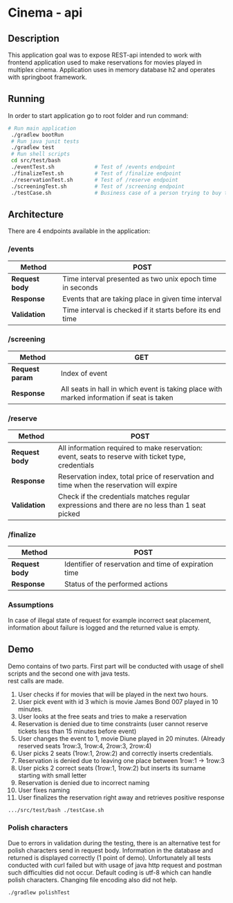 # Cinema - api
## Description
This application goal was to expose REST-api intended to work with frontend application used to make reservations for movies
played in multiplex cinema. Application uses in memory database h2 and operates with springboot framework.
## Running
In order to start application go to root folder and run command:
```bash
# Run main application
 ./gradlew bootRun
 # Run java junit tests
 ./gradlew test 
 # Run shell scripts
 cd src/test/bash
 ./eventTest.sh             # Test of /events endpoint
 ./finalizeTest.sh          # Test of /finalize endpoint
 ./reservationTest.sh       # Test of /reserve endpoint
 ./screeningTest.sh         # Test of /screening endpoint
 ./testCase.sh              # Business case of a person trying to buy tickets
```
## Architecture
There are 4 endpoints available in the application:
### /events
|Method| POST| 
| --- | --- |
|**Request body**|    Time interval presented as two unix epoch time in seconds|
|**Response**|        Events that are taking place in given time interval|
|**Validation**|      Time interval is checked if it starts before its end time |
### /screening
|Method| GET |
| --- | --- |
|**Request param**|   Index of event |
|**Response**|        All seats in hall in which event is taking place with marked information if seat is taken| 
### /reserve
|Method| POST|
| --- | --- |
|**Request body**|    All information required to make reservation: event, seats to reserve with ticket type, credentials |
|**Response**|        Reservation index, total price of reservation and time when the reservation will expire |
|**Validation**|      Check if the credentials matches regular expressions and there are no less than 1 seat picked|
### /finalize
|Method| POST| 
| --- | --- |
|**Request body**|    Identifier of reservation and time of expiration time|
|**Response**|        Status of the performed actions|

### Assumptions
In case of illegal state of request for example incorrect seat placement, information about failure is logged and the returned
value is empty.
## Demo
Demo contains of two parts. First part will be conducted with usage of shell scripts and the second one with java tests.\
rest calls are made. 
1. User checks if for movies that will be played in the next two hours.
2. User pick event with id 3 which is movie James Bond 007 played in 10 minutes.
3. User looks at the free seats and tries to make a reservation
4. Reservation is denied due to time constraints (user cannot reserve tickets less than 15 minutes before event)
5. User changes the event to 1, movie Diune played in 20 minutes. (Already reserved seats 1row:3, 1row:4, 2row:3, 2row:4)
6. User picks 2 seats (1row:1, 2row:2) and correctly inserts credentials.
7. Reservation is denied due to leaving one place between 1row:1 -> 1row:3
8. User picks 2 correct seats (1row:1, 1row:2) but inserts its surname starting with small letter
9. Reservation is denied due to incorrect naming
10. User fixes naming 
11. User finalizes the reservation right away and retrieves positive response
```bash
.../src/test/bash ./testCase.sh
```
### Polish characters
Due to errors in validation during the testing, there is an alternative test for polish characters send in request body.
Information in the database and returned is displayed correctly (1 point of demo).
Unfortunately all tests conducted with curl failed but with usage of java http request and postman such difficulties
did not occur. Default coding is utf-8 which can handle polish characters. Changing file encoding also did not help.
```bash
./gradlew polishTest
```